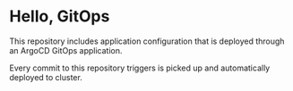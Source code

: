 # Hello, GitOps

This repository includes application configuration that is deployed through an ArgoCD GitOps application.

Every commit to this repository triggers is picked up and automatically deployed to cluster.
